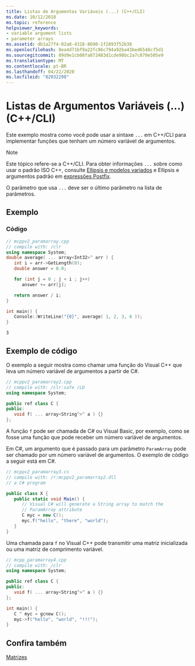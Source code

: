```yaml
---
title: Listas de Argumentos Variáveis (...) (C++/CLI)
ms.date: 10/12/2018
ms.topic: reference
helpviewer_keywords:
- variable argument lists
- parameter arrays
ms.assetid: db1a27f4-02a8-4318-8690-1f2893f52b38
ms.openlocfilehash: 8ea4d71bf9a22fc96c794a92ba43bed6548cf5d1
ms.sourcegitcommit: 89d9e1cb08fa872483d1cde98bc2a7c870e505e9
ms.translationtype: MT
ms.contentlocale: pt-BR
ms.lasthandoff: 04/22/2020
ms.locfileid: "82032298"
---
```

# <a name="variable-argument-lists--ccli"></a>Listas de Argumentos Variáveis (...) (C++/CLI)

Este exemplo mostra como você pode usar a sintaxe `...` em C++/CLI para implementar funções que tenham um número variável de argumentos.

> [!NOTE]
> Este tópico refere-se a C++/CLI. Para obter informações `...` sobre como usar o padrão ISO C++, consulte [Ellipsis e modelos variados](../cpp/ellipses-and-variadic-templates.md) e Ellipsis e argumentos padrão em [expressões Postfix](../cpp/postfix-expressions.md).

O parâmetro que usa `...` deve ser o último parâmetro na lista de parâmetros.

## <a name="example"></a>Exemplo

### <a name="code"></a>Código

```cpp
// mcppv2_paramarray.cpp
// compile with: /clr
using namespace System;
double average( ... array<Int32>^ arr ) {
   int i = arr->GetLength(0);
   double answer = 0.0;

   for (int j = 0 ; j < i ; j++)
      answer += arr[j];

   return answer / i;
}

int main() {
   Console::WriteLine("{0}", average( 1, 2, 3, 6 ));
}
```

```Output
3
```

## <a name="code-example"></a>Exemplo de código

O exemplo a seguir mostra como chamar uma função do Visual C++ que leva um número variável de argumentos a partir de C#.

```cpp
// mcppv2_paramarray2.cpp
// compile with: /clr:safe /LD
using namespace System;

public ref class C {
public:
   void f( ... array<String^>^ a ) {}
};
```

A função `f` pode ser chamada de C# ou Visual Basic, por exemplo, como se fosse uma função que pode receber um número variável de argumentos.

Em C#, um argumento que é passado para um parâmetro `ParamArray` pode ser chamado por um número variável de argumentos. O exemplo de código a seguir está em C#.

```csharp
// mcppv2_paramarray3.cs
// compile with: /r:mcppv2_paramarray2.dll
// a C# program

public class X {
   public static void Main() {
      // Visual C# will generate a String array to match the
      // ParamArray attribute
      C myc = new C();
      myc.f("hello", "there", "world");
   }
}
```

Uma chamada para `f` no Visual C++ pode transmitir uma matriz inicializada ou uma matriz de comprimento variável.

```cpp
// mcpp_paramarray4.cpp
// compile with: /clr
using namespace System;

public ref class C {
public:
   void f( ... array<String^>^ a ) {}
};

int main() {
   C ^ myc = gcnew C();
   myc->f("hello", "world", "!!!");
}
```

## <a name="see-also"></a>Confira também

[Matrizes](arrays-cpp-component-extensions.md)
